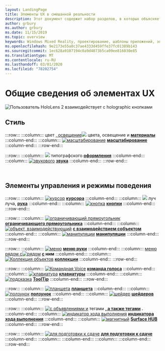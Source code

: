 ```yaml
---
layout: LandingPage
title: Элементы UX в смешанной реальности
description: Этот документ содержит набор разделов, в которых объясняется, как проектировать экраны, подключенные к головной системе Windows.
author: grbury
ms.author: grbury
ms.date: 11/15/2019
ms.topic: overview
keywords: Windows Mixed Reality, проектирование, шаблоны приложений, элементы управления, стиль, HoloLens, взаимодействие, элементы UX, поведения, стандартные блоки
ms.openlocfilehash: 9e2173e55a8c37ae4333d459ffe37fc01389b143
ms.sourcegitcommit: 1ec628a9107194c0a9d4073b5ca09ee816030e85
ms.translationtype: MT
ms.contentlocale: ru-RU
ms.lasthandoff: 03/01/2020
ms.locfileid: "78202754"
---
```

# <a name="ux-elements-overview"></a>Общие сведения об элементах UX

![Пользователь HoloLens 2 взаимодействует с holographic кнопками](images/06_AppPatterns.png)

## <a name="style"></a>Стиль

:::row:::
    :::column:::
       цвет [, освещение![](images/640px-fragments.png)](color,-light-and-materials.md) цвета, освещение и  **[материалы](color,-light-and-materials.md)**
    :::column-end:::
    :::column:::
       [![масштабирование](images/volvo-cars-microsoft-hololens-experience01-640px.png)](scale.md) **[масштабирование](scale.md)**
    :::column-end:::
:::row-end:::

:::row:::
    :::column:::
       [![](images/text_in_unity_viewingangle.png)](typography.md) типографского  **[оформления](typography.md)**
    :::column-end:::
    :::column:::
       [![звукового](images/spatialaudio.png)](spatial-sound.md)  **[звука](spatial-sound.md)**
    :::column-end:::
:::row-end:::

<br>

## <a name="controls-and-behaviors"></a>Элементы управления и режимы поведения

:::row:::
    :::column:::
       [![курсор](images/UX/UX_Hero_Cursor.jpg)](cursors.md) **[курсора](cursors.md)**
    :::column-end:::
    :::column:::
       [![](images/UX/UX_Hero_HandRay.jpg)](point-and-commit.md) луч луча,  **[рука](point-and-commit.md)**
    :::column-end:::
    :::column:::
       [![кнопка](images/UX/UX_Hero_Button.jpg)](button.md) **[кнопки](button.md)**
    :::column-end:::
:::row-end:::

:::row:::
    :::column:::
       [![ограничивающий прямоугольник](images/UX/UX_Hero_BoundingBox.jpg)](app-bar-and-bounding-box.md) **[ограничивающего прямоугольника](app-bar-and-bounding-box.md)**
    :::column-end:::
    :::column:::
       [![объект, взаимодействующий](images/UX/UX_Hero_Interactable.jpg)](interactable-object.md) **[с взаимодействием собъектом](interactable-object.md)**
    :::column-end:::
    :::column:::
       [![манипуляции](images/UX/UX_Hero_Manipulation.jpg)](direct-manipulation.md) **[манипуляции](direct-manipulation.md)**
    :::column-end:::
:::row-end:::

:::row:::
    :::column:::
       [![меню](images/UX/UX_Hero_HandMenu.jpg)](hand-menu.md) **[меню руки](hand-menu.md)**
    :::column-end:::
    :::column:::
       [меню рядом с![рядом](images/UX/UX_Hero_NearMenu.jpg)](near-menu.md)  **[с](near-menu.md) ним**
    :::column-end:::
    :::column:::
       [![Коллекция объектов](images/UX/UX_Hero_ObjectCollection.jpg)](object-collection.md) **[коллекции](object-collection.md)**
    :::column-end:::
:::row-end:::

:::row:::
    :::column:::
       [![Командная Voice](images/UX/UX_Hero_VoiceCommand.jpg)](voice-input.md) **[команда голоса](voice-input.md)**
    :::column-end:::
    :::column:::
       [![клавиатура](images/UX/UX_Hero_Keyboard.jpg)](keyboard.md) **[клавиатуры](keyboard.md)**
    :::column-end:::
    :::column:::
       [![подсказка](images/UX/UX_Hero_Tooltip.jpg)](tooltip.md) **[ToolTip](tooltip.md)**
    :::column-end:::
:::row-end:::

:::row:::
    :::column:::
       [![планшета](images/UX/UX_Hero_Slate.jpg)](slate.md) **[планшета](slate.md)**
    :::column-end:::
    :::column:::
       [![ползунок](images/UX/UX_Hero_Slider.jpg)](slider.md) **[ползунок](slider.md)**
    :::column-end:::
    :::column:::
        [![шейдер](images/UX/UX_Hero_StandardShader.jpg)](shader.md) **[шейдеров](shader.md)**
    :::column-end:::
:::row-end:::

:::row:::
    :::column:::
        [![с объявлениями и](images/UX/MRTK_TagAlong.gif)](billboarding-and-tag-along.md) тегами  **[, а также тегами](billboarding-and-tag-along.md) .**
    :::column-end:::
    :::column:::
       [![индикатор хода выполнения](images/UX/MRTK_ProgressIndicator.gif)](progress.md) **[индикатора хода выполнения](progress.md)**
    :::column-end:::
    :::column:::
       [![магнитный](images/UX/MRTK_SurfaceMagnetism.gif)](surface-magnetism.md) **[Surface HUB](surface-magnetism.md)**
    :::column-end:::
:::row-end:::

:::row:::
    :::column:::
       [![для подготовки к сдаче](images/HandCoach/MRTK_handCoach.jpg)](hand-coach.md) **[для подготовки к сдаче](hand-coach.md)**
    :::column-end:::
    :::column:::
    :::column-end:::
    :::column:::
    :::column-end:::
:::row-end:::

<br>

<br>

